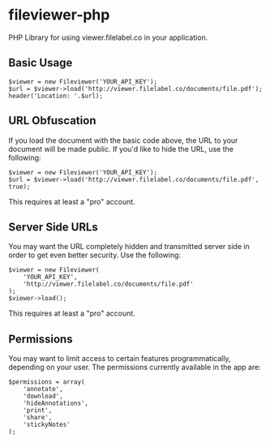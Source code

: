# fileviewer-php
PHP Library for using viewer.filelabel.co in your application.

## Basic Usage
    $viewer = new Fileviewer('YOUR_API_KEY');
    $url = $viewer->load('http://viewer.filelabel.co/documents/file.pdf');
    header('Location: '.$url);

## URL Obfuscation
If you load the document with the basic code above, the URL to your document will be made public. If you'd like to hide the URL, use the following:

    $viewer = new Fileviewer('YOUR_API_KEY');
    $url = $viewer->load('http://viewer.filelabel.co/documents/file.pdf', true);

This requires at least a "pro" account.

## Server Side URLs
You may want the URL completely hidden and transmitted server side in order to get even better security. Use the following:

    $viewer = new Fileviewer(
        'YOUR_API_KEY',
        'http://viewer.filelabel.co/documents/file.pdf'
    );
    $viewer->load();

This requires at least a "pro" account.
    
## Permissions

You may want to limit access to certain features programmatically, depending on your user. The permissions currently available in the app are:

    $permissions = array(
        'annotate',
        'download',
        'hideAnnotations',
        'print',
        'share',
        'stickyNotes'
    );
